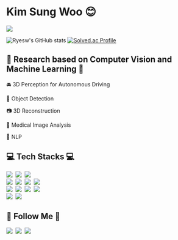 # Kim Sung Woo 😊

<a href="https://hits.seeyoufarm.com"><img src="https://hits.seeyoufarm.com/api/count/incr/badge.svg?url=https%3A%2F%2Fgithub.com%2Fryesw&count_bg=%232935C2&title_bg=%233E80C6&icon=&icon_color=%23E7E7E7&title=Hits&edge_flat=true"/></a>

![Ryesw's GitHub stats](https://github-readme-stats.vercel.app/api?username=ryesw&theme=tokyonight&show_icons=true)
[![Solved.ac Profile](http://mazassumnida.wtf/api/v2/generate_badge?boj=rye)](https://solved.ac/rye)

## 📘 Research based on Computer Vision and Machine Learning 📘
🚘 3D Perception for Autonomous Driving

🚶 Object Detection

📷 3D Reconstruction

💉 Medical Image Analysis

💬 NLP


## 💻 Tech Stacks 💻   
<p>
  <img src="https://img.shields.io/badge/Python-3776AB.svg?&style=flat-square&logo=Python&logoColor=white"/></a>&nbsp
  <img src="https://img.shields.io/badge/C-A8B9CC.svg?&style=flat-square&logo=C&logoColor=white"/></a>&nbsp
  <img src="https://img.shields.io/badge/C++-00599C.svg?&style=flat-square&logo=C%2B%2B&logoColor=white"/></a>&nbsp
  <br>
  <img src="https://img.shields.io/badge/Pytorch-EE4C2C.svg?&style=flat-square&logo=Pytorch&logoColor=white"/></a>&nbsp
  <img src="https://img.shields.io/badge/Tensorflow-FF6F00.svg?&style=flat-square&logo=Tensorflow&logoColor=white"/></a>&nbsp
  <img src="https://img.shields.io/badge/Keras-D00000.svg?&style=flat-square&logo=Keras&logoColor=white"/></a>&nbsp
  <img src="https://img.shields.io/badge/Scikit learn-F7931E.svg?&style=flat-square&logo=Scikit-learn&logoColor=white"/></a>&nbsp
  <br>
  <img src="https://img.shields.io/badge/OpenCV-5C3EE8.svg?&style=flat-square&logo=OpenCV&logoColor=white"/></a>&nbsp
  <img src="https://img.shields.io/badge/YOLO-00FFFF.svg?&style=flat-square&logo=YOLO&logoColor=white"/></a>&nbsp
  <img src="https://img.shields.io/badge/Pandas-150458.svg?&style=flat-square&logo=Pandas&logoColor=white"/></a>&nbsp
  <img src="https://img.shields.io/badge/Numpy-00A3E0.svg?&style=flat-square&logo=Numpy&logoColor=white"/></a>&nbsp
  <br>
  <img src="https://img.shields.io/badge/Docker-2496ED.svg?&style=flat-square&logo=Docker&logoColor=white"/></a>&nbsp
  <img src="https://img.shields.io/badge/Kubernetes-2496ED.svg?&style=flat-square&logo=Kubernetes&logoColor=white"/></a>&nbsp
</p>

## 🌈 Follow Me 🌈
<p>
  <a href="https://velog.io/@sxngwxx"><img src="https://img.shields.io/badge/Tech%20Blog-11B48A?style=flat-square&logo=Vimeo&logoColor=white&link=https://velog.io/@sxngwxx"/></a>&nbsp
  <a href="https://www.instagram.com/sxng.wxyz_/"><img src="https://img.shields.io/badge/Instagram-E4405F?style=flat-square&logo=Instagram&logoColor=white&link=https://www.instagram.com/sxng.wxyz_/"/></a>&nbsp
  <a href="mailto:tjddnrla0@gmail.com"><img src="https://img.shields.io/badge/Gmail-d14836?style=flat-square&logo=Gmail&logoColor=white&link=kimhyein7110@gmail.com"/></a>
</p>

